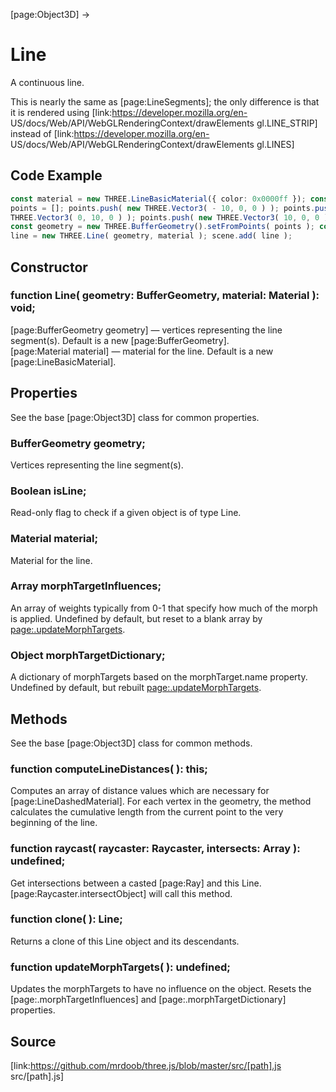 [page:Object3D] →

# Line

A continuous line.  
  
This is nearly the same as [page:LineSegments]; the only difference is that it
is rendered using [link:https://developer.mozilla.org/en-
US/docs/Web/API/WebGLRenderingContext/drawElements gl.LINE_STRIP] instead of
[link:https://developer.mozilla.org/en-
US/docs/Web/API/WebGLRenderingContext/drawElements gl.LINES]

## Code Example

  
```ts  
const material = new THREE.LineBasicMaterial({ color: 0x0000ff }); const
points = []; points.push( new THREE.Vector3( - 10, 0, 0 ) ); points.push( new
THREE.Vector3( 0, 10, 0 ) ); points.push( new THREE.Vector3( 10, 0, 0 ) );
const geometry = new THREE.BufferGeometry().setFromPoints( points ); const
line = new THREE.Line( geometry, material ); scene.add( line );  
```  

## Constructor

###  function Line( geometry: BufferGeometry, material: Material ): void;

[page:BufferGeometry geometry] — vertices representing the line segment(s).
Default is a new [page:BufferGeometry].  
[page:Material material] — material for the line. Default is a new
[page:LineBasicMaterial].  

## Properties

See the base [page:Object3D] class for common properties.

###  BufferGeometry geometry;

Vertices representing the line segment(s).

###  Boolean isLine;

Read-only flag to check if a given object is of type Line.

###  Material material;

Material for the line.

###  Array morphTargetInfluences;

An array of weights typically from 0-1 that specify how much of the morph is
applied. Undefined by default, but reset to a blank array by
[page:.updateMorphTargets]().

###  Object morphTargetDictionary;

A dictionary of morphTargets based on the morphTarget.name property. Undefined
by default, but rebuilt [page:.updateMorphTargets]().

## Methods

See the base [page:Object3D] class for common methods.

###  function computeLineDistances( ): this;

Computes an array of distance values which are necessary for
[page:LineDashedMaterial]. For each vertex in the geometry, the method
calculates the cumulative length from the current point to the very beginning
of the line.

###  function raycast( raycaster: Raycaster, intersects: Array ): undefined;

Get intersections between a casted [page:Ray] and this Line.
[page:Raycaster.intersectObject] will call this method.

###  function clone( ): Line;

Returns a clone of this Line object and its descendants.

###  function updateMorphTargets( ): undefined;

Updates the morphTargets to have no influence on the object. Resets the
[page:.morphTargetInfluences] and [page:.morphTargetDictionary] properties.

## Source

[link:https://github.com/mrdoob/three.js/blob/master/src/[path].js
src/[path].js]

